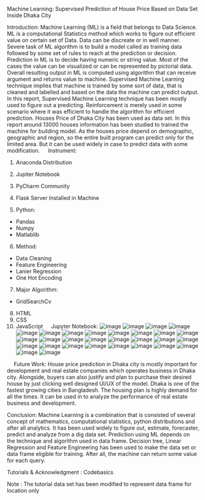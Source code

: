 Machine Learning: Supervised Prediction of House Price Based on Data Set Inside Dhaka City

Introduction:
Machine Learning (ML) is a field that belongs to Data Science. ML is a computational Statistics method which works to figure out efficient value on certain set of Data. Data can be discreate or in well manner. Severe task of ML algorithm is to build a model called as training data followed by some set of rules to reach at the prediction or decision. 
Prediction in ML is to decide having numeric or string value. Most of the cases the value can be visualized or can be represented by pictorial data. Overall resulting output in ML is computed using algorithm that can receive argument and returns value to machine. Supervised Machine Learning technique implies that machine is trained by some sort of data, that is cleaned and labelled and based on the data the machine can predict output.
In this report, Supervised Machine Learning technique has been mostly used to figure out a predicting. Reinforcement is merely used in some scenario where it was efficient to handle the algorithm for efficient prediction.
Houses Price of Dhaka City has been used as data set. In this report around 13000 houses information has been studied to trained the machine for building model. As the houses price depend on demographic, geographic and region, so the entire built program can predict only for the limited area. But it can be used widely in case to predict data with some modification.
 
Instrument:
1.	Anaconda Distribution
 

2.	Jupiter Notebook
 


3.	PyCharm Community
 

4.	Flask Server Installed in Machine

5.	Python: 
-	Pandas
-	Numpy
-	Matlablib

6.	Method:
-	Data Cleaning
-	Feature Engineering
-	Lanier Regression
-	One Hot Encoding

7.	Major Algorithm:
-	GridSearchCv

8.	HTML
9.	CSS
10.	JavaScript
 
Jupyter Notebook: 
![image](https://user-images.githubusercontent.com/98779204/202858126-25b60d2b-6fab-4281-92e9-c12f561b28c7.png)
![image](https://user-images.githubusercontent.com/98779204/202858130-d97a713b-ee6e-42c6-86ae-c3a2d2fd96c2.png)
![image](https://user-images.githubusercontent.com/98779204/202858150-210b5046-8df9-4833-9b9a-37e5d07c78a9.png)
![image](https://user-images.githubusercontent.com/98779204/202858152-ec289377-1930-42a4-a451-f3ab777f32f0.png)
![image](https://user-images.githubusercontent.com/98779204/202858164-94a3afa6-fa95-48bc-9357-0d9851bfc9ae.png)
![image](https://user-images.githubusercontent.com/98779204/202858167-cf1969fa-6215-4250-89c9-e92db94cefa9.png)
![image](https://user-images.githubusercontent.com/98779204/202858176-73e7038a-bf7d-44f9-a1c7-50a2f5dc6c78.png)
![image](https://user-images.githubusercontent.com/98779204/202858179-d4da6c0c-5d66-4173-93cc-735edf4d5cfc.png)
![image](https://user-images.githubusercontent.com/98779204/202858203-b054944e-10b4-464c-8f80-14a71a41cda1.png)
![image](https://user-images.githubusercontent.com/98779204/202858209-8c38c1ce-998a-4dbc-9ba5-6f51ee7ae97e.png)
![image](https://user-images.githubusercontent.com/98779204/202858231-28450dc8-b868-4d6d-81b3-d85ddb86d370.png)
![image](https://user-images.githubusercontent.com/98779204/202858236-54fb8686-4ea6-4fb0-9048-38ae6a218033.png)
![image](https://user-images.githubusercontent.com/98779204/202858242-e4a22d3e-d304-4c3b-b80b-998891b3f565.png)
![image](https://user-images.githubusercontent.com/98779204/202858263-2ecae884-4c35-4acf-b2d3-030a58fed2e1.png)
![image](https://user-images.githubusercontent.com/98779204/202858266-c3eb69fc-7987-4553-91bf-b6cbab49401c.png)
![image](https://user-images.githubusercontent.com/98779204/202858270-76c59417-a8f0-4030-bb65-eaf7be6b9afc.png)
![image](https://user-images.githubusercontent.com/98779204/202858273-939feaa5-63d0-469a-a5d4-629bf6329c02.png)
![image](https://user-images.githubusercontent.com/98779204/202858297-d23f3668-607c-48f7-9acb-64f16dfc0631.png)
![image](https://user-images.githubusercontent.com/98779204/202858298-a5814fd4-491a-4622-be0f-0f69e7fa5363.png)
![image](https://user-images.githubusercontent.com/98779204/202858299-6acfcdf9-63ab-4186-a343-9776a77e6c6f.png)
![image](https://user-images.githubusercontent.com/98779204/202858303-64f3e5ba-77a9-4c8c-b988-d31078feeed6.png)
![image](https://user-images.githubusercontent.com/98779204/202858306-492f10c8-1bf3-4bdb-bc7a-3a495db925a4.png)
![image](https://user-images.githubusercontent.com/98779204/202858324-bf72e330-d29b-4f28-a8da-c17a940842e0.png)
![image](https://user-images.githubusercontent.com/98779204/202858328-5baf93af-59d6-4fcc-8284-07498c4f431a.png)
![image](https://user-images.githubusercontent.com/98779204/202858361-912b729f-d6c5-454e-81e7-c64dd906849b.png)
![image](https://user-images.githubusercontent.com/98779204/202858372-8453b4ed-6bc5-4272-8e06-8f6e90541e69.png)
![image](https://user-images.githubusercontent.com/98779204/202858375-c83114b6-13f6-4cb3-ac5e-6cbc7274b148.png)
![image](https://user-images.githubusercontent.com/98779204/202858389-242f707b-8d50-4735-b82e-0332a1b84229.png)
![image](https://user-images.githubusercontent.com/98779204/202858394-99ca9cc4-adb4-4b06-b289-137043677cc0.png)
![image](https://user-images.githubusercontent.com/98779204/202858396-51a6d7e2-f101-4b59-82ab-08f40544c760.png)


 
Future Work:
House price prediction in Dhaka city is mostly important for development and real estate companies which operates business in Dhaka city. Alongside, buyers can also justify and plan to purchase their desired house by just clicking well designed UI/UX of the model. Dhaka is one of the fastest growing cities in Bangladesh.  The housing plan is highly demand for all the times. It can be used in to analyze the performance of real estate business and development. 
 
 
Conclusion:
Machine Learning is a combination that is consisted of several concept of mathematics, computational statistics, python distributions and after all analytics. It has been used widely to figure out, estimate, forecaster, predict and analyze from a dig data set.
Prediction using ML depends on the technique and algorithm used in data frame. Decision tree, Linear Regression and Feature Engineering has been used to make the data set or data frame eligible for training.  After all, the machine can return some value for each query.  

Tutorials & Acknowledgment : Codebasics

Note : The tutorial data set has been modified to represent data frame for location only
